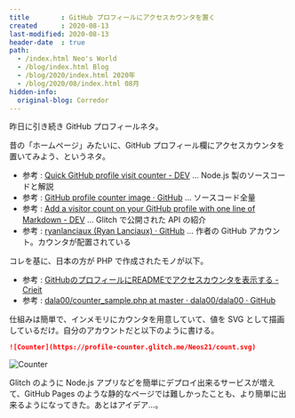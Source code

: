 ```yaml
---
title        : GitHub プロフィールにアクセスカウンタを置く
created      : 2020-08-13
last-modified: 2020-08-13
header-date  : true
path:
  - /index.html Neo's World
  - /blog/index.html Blog
  - /blog/2020/index.html 2020年
  - /blog/2020/08/index.html 08月
hidden-info:
  original-blog: Corredor
---
```


昨日に引き続き GitHub プロフィールネタ。

昔の「ホームページ」みたいに、GitHub プロフィール欄にアクセスカウンタを置いてみよう、というネタ。

- 参考 : [Quick GitHub profile visit counter - DEV](https://dev.to/ryanlanciaux/quick-github-profile-visit-counter-14en) … Node.js 製のソースコードと解説
- 参考 : [GitHub profile counter image · GitHub](https://gist.github.com/ryanlanciaux/3e29e75bd32efee9681c2ab85b99cc6f) … ソースコード全量
- 参考 : [Add a visitor count on your GitHub profile with one line of Markdown - DEV](https://dev.to/ryanlanciaux/visitor-count-on-your-github-profile-with-one-line-of-markdown-593g) … Glitch で公開された API の紹介
- 参考 : [ryanlanciaux (Ryan Lanciaux) · GitHub](https://github.com/ryanlanciaux) … 作者の GitHub アカウント。カウンタが配置されている

コレを基に、日本の方が PHP で作成されたモノが以下。

- 参考 : [GitHubのプロフィールにREADMEでアクセスカウンタを表示する - Crieit](https://crieit.net/posts/GitHub-README)
- 参考 : [dala00/counter_sample.php at master · dala00/dala00 · GitHub](https://github.com/dala00/dala00/blob/master/counter_sample.php)

仕組みは簡単で、インメモリにカウンタを用意していて、値を SVG として描画しているだけ。自分のアカウントだと以下のように書ける。

```markdown
![Counter](https://profile-counter.glitch.me/Neos21/count.svg)
```

![Counter](https://profile-counter.glitch.me/Neos21/count.svg)

Glitch のように Node.js アプリなどを簡単にデプロイ出来るサービスが増えて、GitHub Pages のような静的なページでは難しかったことも、より簡単に出来るようになってきた。あとはアイデア…。
